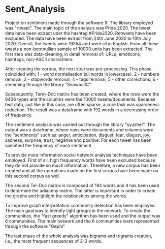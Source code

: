 # Sent_Analysis
Project on sentiment made through the software R. The library employed was "rtweet". The main topic of the analysis was Pride 2020.
The tweet data have been extract uder the hashtag #Pride2020. Retweets have been excluded. The data have been extract from 24th June 2020 to 10th July 2020.
Overall, the tweets were 19354 and were all in English. From all these tweets a non-bernoullian sample of 10000 units has been extracted.
The first step was data-cleaning, in detail removal of: URLs, emoticons, hashtags, non-ASCII charachters.

After creating the corpus, the next step was pre-processing. This phase coincided with:
1 - word normalisation (all words in lowercase);
2 - numbers removal;
3 - stopwords removal;
4 - tags removal;
5 - other corrections;
6 - stemming through the library "SnowballC"

Subsequently, Term-Doc matrix has been created, where the rows were the 9406 types and the columns were the 10000 tweets/documents. Because text data, just like
in this case, are often sparse, a core task was sparseness reduction. The result was a dataframe with 192 words in a decreasing order of frequency.

The sentiment analysis was carried out through the library "syuzhet". The output was a dataframe, where rows were documents and columns were the "sentiments" such as:
anger, anticipation, disgust, fear, disgust, joy, sadness, surprise, trust, negative and positive. For each tweet has been specified the frequency of each sentiment.

To provide more information social network analysis techniques have been employed.
First of all, high frequency words have been excluded because they do not provide so much information. Therefore, a new corpus has been created and all the operations
made on the first corpus have been made on this second corpus as well. 

The second Ter-Doc matrix is composed of 184 words and it has been used to determine the adiaceny matrix. The latter is important in order to create the graphs and
highlight the relationships among the words.

To improve graph interpretation community detection has been employed. The main goal was to identify tight groups in the network. To create the communities, the
"fast greedy" algorithm has been used and the output was 6 communities. The main network and the 6 communities were represented through the software "Gephi"

The last phase of the whole analysis was bigrams and trigrams creation, i.e., the most frequent sequences of 2-3 words. 
